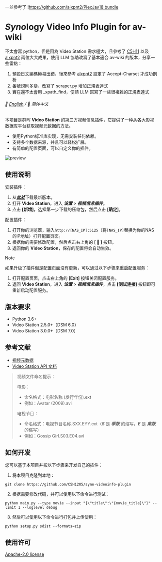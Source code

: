 一並參考了
!https://github.com/alxpnt2/PlexJav18.bundle

# *Syno*logy Video Info Plugin for av-wiki

不太會寫 python，但是因為 Video Station 需求極大，且參考了 [C5H11](https://github.com/C5H12O5)  以及 [alxpnt2](https://github.com/alxpnt2) 兩位大大成果，使用 LLM 協助改寫了基本適合 av-wiki 的版本，分享一些雷點：

1. 預設日文編碼極易出錯，後來參考 [alxpnt2](https://github.com/alxpnt2) 設定了 Accept-Charset 才成功剖析
2. 番號規則多變，改寫了 scraper.py 增加正規表達式
3. 實在還不太會用 _xpath_find，便請 LLM 幫寫了一些很複雜的正規表達式

###### 📖 [English](README.md) / 📖 简体中文

本项目是群晖 **Video Station** 的第三方视频信息插件，它提供了一种从各大影视数据库平台获取视频元数据的方法。

* 使用Python标准库实现，无需安装任何依赖。
* 支持多个数据来源，并且可以轻松扩展。
* 有简单的配置页面，可以自定义你的插件。

![preview](preview.png)

## 使用说明

安装插件：

1. 从[***此处***](https://github.com/C5H12O5/syno-videoinfo-plugin/releases)下载最新版本。
2. 打开 **Video Station**，进入 ***设置*** > ***视频信息插件***。
3. 点击 **[新增]**，选择第一步下载的压缩包，然后点击 **[确定]**。

配置插件：

1. 打开你的浏览器，输入`http://[NAS_IP]:5125`（将`[NAS_IP]`替换为你的NAS的IP地址）打开配置页面。
2. 根据你的需要修改配置，然后点击右上角的 **[ :floppy_disk: ]** 按钮。
3. 返回你的 **Video Station**，保存的配置将会自动生效。
> [!NOTE]
> 如果升级了插件但是配置页面没有更新，可以通过以下步骤来重启配置服务：
> 1. 打开配置页面，点击右上角的 **[Exit]** 按钮关闭配置服务。
> 2. 返回 **Video Station**，进入 ***设置*** > ***视频信息插件***，点击 **[测试连接]** 按钮即可重新启动配置服务。

## 版本要求

* Python 3.6+
* Video Station 2.5.0+（DSM 6.0）
* Video Station 3.0.0+（DSM 7.0）

## 参考文献

* [视频元数据](https://kb.synology.cn/zh-cn/DSM/help/VideoStation/metadata?version=7)
* [Video Station API 文档](https://download.synology.com/download/Document/Software/DeveloperGuide/Package/VideoStation/All/enu/Synology_Video_Station_API_enu.pdf)

> 视频文件命名提示：
>
> 电影：
>
> * 命名格式：电影名称 (发行年份).ext
> * 例如：Avatar (2009).avi
>
> 电视节目：
> * 命名格式：电视节目名称.SXX.EYY.ext（***S*** 是 ***季数*** 的缩写，***E*** 是 ***集数*** 的缩写）
> * 例如：Gossip Girl.S03.E04.avi

## 如何开发

您可以基于本项目并按以下步骤来开发自己的插件：

1. 将本项目克隆到本地：

```shell
git clone https://github.com/C5H12O5/syno-videoinfo-plugin
```

2. 根据需要修改代码，并可以使用以下命令进行测试：

```shell
python main.py --type movie --input "{\"title\":\"{movie_title}\"}" --limit 1 --loglevel debug
```

3. 然后可以使用以下命令进行打包并上传使用：

```shell
python setup.py sdist --formats=zip
```

## 使用许可

[Apache-2.0 license](LICENSE)